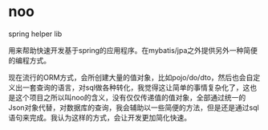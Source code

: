 # noo
spring helper lib

用来帮助快速开发基于spring的应用程序。在mybatis/jpa之外提供另外一种简便的编程方式。

现在流行的ORM方式，会所创建大量的值对象，比如pojo/do/dto，然后也会自定义出一套查询的语言，对sql做各种转化，我觉得这让简单的事情复杂化了，这也是这个项目之所以叫noo的含义，没有仅仅传递值的值对象，全部通过统一的Json对象代替，对数据库的查询，我会辅助以一些简便的方法，但是还是通过sql语句来完成。我认为这样的方式，会让开发更加简化快速。




